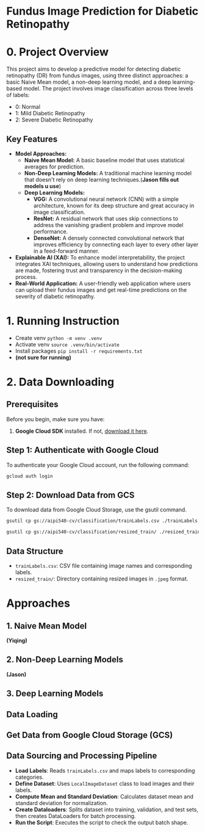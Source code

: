 # Fundus Image Prediction for Diabetic Retinopathy

# 0. Project Overview
This project aims to develop a predictive model for detecting diabetic retinopathy (DR) from fundus images, using three distinct approaches: a basic Naive Mean model, a non-deep learning model, and a deep learning-based model. The project involves image classification across three levels of labels:

- 0: Normal
- 1: Mild Diabetic Retinopathy
- 2: Severe Diabetic Retinopathy

## Key Features
- **Model Approaches:**
    - **Naive Mean Model:** A basic baseline model that uses statistical averages for prediction.
    - **Non-Deep Learning Models:** A traditional machine learning model that doesn't rely on deep learning techniques.(**Jason fills out models u use**)
    - **Deep Learning Models:** 
        - **VGG:** A convolutional neural network (CNN) with a simple architecture, known for its deep structure and great accuracy in image classification.
        - **ResNet:** A residual network that uses skip connections to address the vanishing gradient problem and improve model performance.
        - **DenseNet:** A densely connected convolutional network that improves efficiency by connecting each layer to every other layer in a feed-forward manner.
- **Explainable AI (XAI):** To enhance model interpretability, the project integrates XAI techniques, allowing users to understand how predictions are made, fostering trust and transparency in the decision-making process.
- **Real-World Application:** A user-friendly web application where users can upload their fundus images and get real-time predictions on the severity of diabetic retinopathy.



# 1. Running Instruction
- Create venv `python -m venv .venv`
- Activate venv `source .venv/bin/activate`
- Install packages `pip install -r requirements.txt`
- **(not sure for running)**

# 2. Data Downloading
## Prerequisites

Before you begin, make sure you have:
1. **Google Cloud SDK** installed. If not, [download it here](https://cloud.google.com/sdk/docs/install).

## Step 1: Authenticate with Google Cloud
To authenticate your Google Cloud account, run the following command:
```bash
gcloud auth login
```

## Step 2: Download Data from GCS
To download data from Google Cloud Storage, use the gsutil command. 

```bash
gsutil cp gs://aipi540-cv/classification/trainLabels.csv ./trainLabels.csv
```

```bash
gsutil cp gs://aipi540-cv/classification/resized_train/ ./resized_train/
```


## Data Structure
- `trainLabels.csv`: CSV file containing image names and corresponding labels.
- `resized_train/`: Directory containing resized images in `.jpeg` format.

# Approaches
## 1. Naive Mean Model
**(Yiqing)**

## 2. Non-Deep Learning Models
**(Jason)**

## 3. Deep Learning Models
## Data Loading
## Get Data from Google Cloud Storage (GCS)



## Data Sourcing and Processing Pipeline
- **Load Labels**: Reads `trainLabels.csv` and maps labels to corresponding categories.
- **Define Dataset**: Uses `LocalImageDataset` class to load images and their labels.
- **Compute Mean and Standard Deviation**: Calculates dataset mean and standard deviation for normalization.
- **Create Dataloaders**: Splits dataset into training, validation, and test sets, then creates DataLoaders for batch processing.
- **Run the Script**: Executes the script to check the output batch shape.

